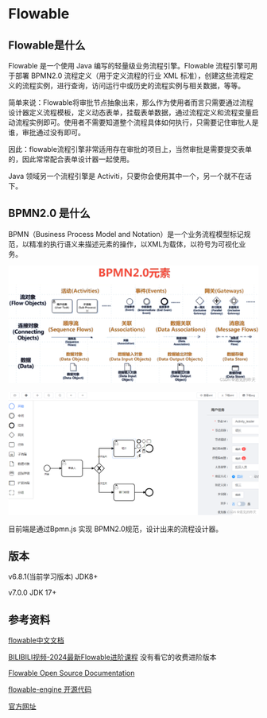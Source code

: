 # Flowable

## Flowable是什么

Flowable 是一个使用 Java 编写的轻量级业务流程引擎。Flowable 流程引擎可用于部署 BPMN2.0 流程定义（用于定义流程的行业 XML 标准），创建这些流程定义的流程实例，进行查询，访问运行中或历史的流程实例与相关数据，等等。

简单来说：Flowable将审批节点抽象出来，那么作为使用者而言只需要通过流程设计器定义流程模板，定义动态表单，挂载表单数据，通过流程定义和流程变量启动流程实例即可。使用者不需要知道整个流程具体如何执行，只需要记住审批人是谁，审批通过没有即可。

因此：flowable流程引擎非常适用存在审批的项目上，当然审批是需要提交表单的，因此常常配合表单设计器一起使用。

Java 领域另一个流程引擎是 Activiti，只要你会使用其中一个，另一个就不在话下。

## BPMN2.0 是什么

BPMN（Business Process Model and Notation）是一个业务流程模型标记规范，以精准的执行语义来描述元素的操作，以XML为载体，以符号为可视化业务。

![在这里插入图片描述](img/README/d40b1a4a8c18404984e0ff2a0bd74e72.png)

![在这里插入图片描述](img/README/c4490c5348334c2f81d54c825f04e41c.png)

目前端是通过Bpmn.js 实现 BPMN2.0规范，设计出来的流程设计器。

## 版本

v6.8.1(当前学习版本) 		JDK8+

v7.0.0       JDK 17+

## 参考资料

[flowable中文文档](https://tkjohn.github.io/flowable-userguide/#_introduction)

[BILIBILI视频-2024最新Flowable进阶课程](https://www.bilibili.com/cheese/play/ss9979) 没有看它的收费进阶版本

[Flowable Open Source Documentation](https://www.flowable.com/open-source/docs/bpmn/ch02-GettingStarted)

[flowable-engine 开源代码](https://github.com/flowable/flowable-engine)

[官方网址](https://www.flowable.com)
